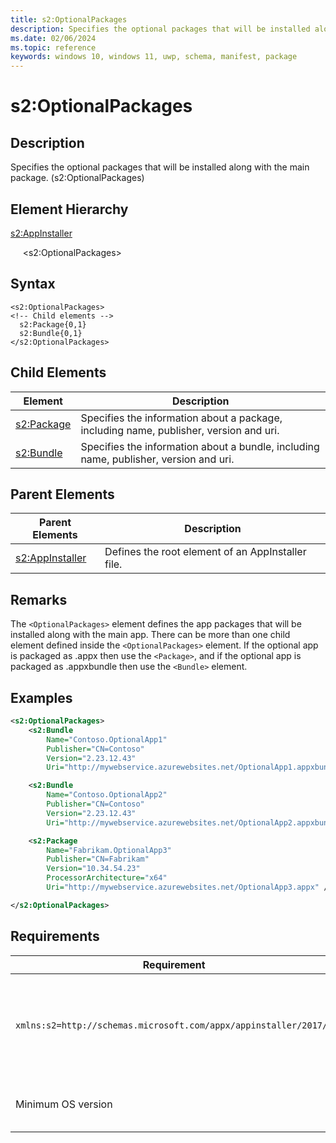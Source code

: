 ```yaml
---
title: s2:OptionalPackages
description: Specifies the optional packages that will be installed along with the main package. (s2:OptionalPackages)
ms.date: 02/06/2024
ms.topic: reference
keywords: windows 10, windows 11, uwp, schema, manifest, package 
---
```


# s2:OptionalPackages



## Description

Specifies the optional packages that will be installed along with the main package. (s2:OptionalPackages)

## Element Hierarchy

[s2:AppInstaller](element-s2-appinstaller.md)

&nbsp;&nbsp;&nbsp;&nbsp; &lt;s2:OptionalPackages&gt;

## Syntax
```syntax
<s2:OptionalPackages>
<!-- Child elements -->
  s2:Package{0,1}
  s2:Bundle{0,1}
</s2:OptionalPackages>
```

## Child Elements

| Element | Description |
| -----------| -------------|
| [s2:Package](element-s2-package.md) | Specifies the information about a package, including name, publisher, version and uri. |
| [s2:Bundle](element-s2-bundle.md) | Specifies the information about a bundle, including name, publisher, version and uri.  |

## Parent Elements

| Parent Elements | Description |
|-----------------|-------------|
| [s2:AppInstaller](element-s2-optionalpackages.md) | Defines the root element of an AppInstaller file. |

## Remarks

The `<OptionalPackages>` element defines the app packages that will be installed along with the main app. There can be more than one child element defined inside the `<OptionalPackages>` element. If the optional app is packaged as .appx then use the `<Package>`, and if the optional app is packaged as .appxbundle then use the `<Bundle>` element.

## Examples

```xml
<s2:OptionalPackages>
    <s2:Bundle
        Name="Contoso.OptionalApp1"
        Publisher="CN=Contoso"
        Version="2.23.12.43"
        Uri="http://mywebservice.azurewebsites.net/OptionalApp1.appxbundle" />

    <s2:Bundle
        Name="Contoso.OptionalApp2"
        Publisher="CN=Contoso"
        Version="2.23.12.43"
        Uri="http://mywebservice.azurewebsites.net/OptionalApp2.appxbundle" />

    <s2:Package
        Name="Fabrikam.OptionalApp3"
        Publisher="CN=Fabrikam"
        Version="10.34.54.23"
        ProcessorArchitecture="x64"
        Uri="http://mywebservice.azurewebsites.net/OptionalApp3.appx" />

</s2:OptionalPackages>

```

## Requirements

| Requirement | Value |
| ---------------| -------------------------------------------------------------|
| `xmlns:s2=http://schemas.microsoft.com/appx/appinstaller/2017/2` | This namespace is required for features introduced in Windows 10, version 1803. |
| Minimum OS version | Windows 10 version 1803 build 17134 |
